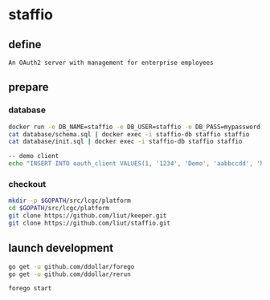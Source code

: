 # staffio
## define

    An OAuth2 server with management for enterprise employees


## prepare

### database
````sh
docker run -e DB_NAME=staffio -e DB_USER=staffio -e DB_PASS=mypassword -d --name staffio-db lcgc/postgresql:9.5.2
cat database/schema.sql | docker exec -i staffio-db staffio staffio
cat database/init.sql | docker exec -i staffio-db staffio staffio

-- demo client
echo "INSERT INTO oauth_client VALUES(1, '1234', 'Demo', 'aabbccdd', 'http://localhost:3000/appauth', '{}', now());" | docker exec -i staffio-db staffio staffio


````

### checkout

````sh
mkdir -p $GOPATH/src/lcgc/platform
cd $GOPATH/src/lcgc/platform
git clone https://github.com/liut/keeper.git
git clone https://github.com/liut/staffio.git
````


## launch development

````sh
go get -u github.com/ddollar/forego
go get -u github.com/ddollar/rerun

forego start
````
